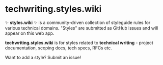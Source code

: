 # techwriting.styles.wiki

✨ **styles.wiki** ✨ is a community-driven collection of styleguide rules for
various technical domains. "Styles" are submitted as GitHub issues and will
appear on this web app.

**techwriting.styles.wiki** is for styles related to **technical writing** -
project documentation, scoping docs, tech specs, RFCs etc.

Want to add a style? Submit an issue!

